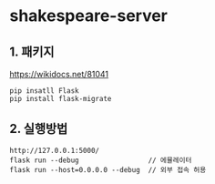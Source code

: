 # shakespeare-server
 
## 1. 패키지
https://wikidocs.net/81041

    pip insatll Flask
    pip install flask-migrate

## 2. 실행방법
    
    http://127.0.0.1:5000/
    flask run --debug                 // 에뮬레이터
    flask run --host=0.0.0.0 --debug  // 외부 접속 허용
